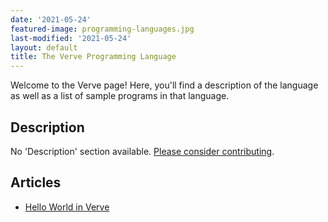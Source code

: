 ```yaml
---
date: '2021-05-24'
featured-image: programming-languages.jpg
last-modified: '2021-05-24'
layout: default
title: The Verve Programming Language
---
```


Welcome to the Verve page! Here, you'll find a description of the language as well as a list of sample programs in that language.

## Description

No 'Description' section available. [Please consider contributing](https://github.com/TheRenegadeCoder/sample-programs-website).

## Articles

- [Hello World in Verve](https://sampleprograms.io/projects/hello-world/verve)